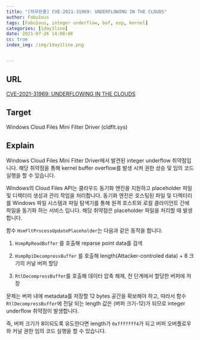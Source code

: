 ```yaml
---
title: "[하루한줄] CVE-2021-31969: UNDERFLOWING IN THE CLOUDS"
author: Fabu1ous
tags: [Fabu1ous, integer underflow, bof, eop, kernel]
categories: [1day1line]
date: 2021-07-26 14:00:00
cc: true
index_img: /img/1day1line.png


---
```




## URL

[CVE-2021-31969: UNDERFLOWING IN THE CLOUDS](https://www.zerodayinitiative.com/blog/2021/7/19/cve-2021-31969-underflowing-in-the-clouds)



## **Target**

Windows Cloud Files Mini Filter Driver (cldflt.sys)



## **Explain**

Windows Cloud Files Mini Filter Driver에서 발견된 integer underflow 취약점입니다. 해당 취약점을 통해 kernel buffer overflow를 발생 시켜 권한 상승 및 임의 코드 실행을 할 수 있습니다.

 Windows의 Cloud Files API는 클라우드 동기화 엔진을 지원하고 placeholder 파일 및 디렉터리 생성과 관리 작업을 처리합니다. 동기화 엔진은 호스팅된 파일 및 디렉터리를 Windows 파일 시스템과 파일 탐색기를 통해 원격 호스트와 로컬 클라이언트 간에 파일을 동기화 하는 서비스 입니다. 해당 취약점은 placeholder 파일을 처리할 때 발생합니다.

함수 `HsmFltProcessUpdatePlaceholder`는 다음과 같은 동작을 합니다.

1. `HsmpRpReadBuffer` 를 호출해 reparse point data를 검색

2. `HsmpRpiDecompressBuffer` 를 호출해 length(Attacker-controled data) + 8 크기의 커널 버퍼 할당

3. `RtlDecompressBuffer`를 호출해 데이터 압축 해제, 전 단계에서 할당한 버퍼에 저장

문제는 버퍼 내에 metadata를 저장할 12 bytes 공간을 확보해야 하고, 따라서 함수 `RtlDecompressBuffer`에 전달 되는 length 값은 (버퍼 크기-12)가 되므로 integer underflow 취약점이 발생합니다.

즉, 버퍼 크기가 8이되도록 유도한다면 length가 `0xfffffff4`가 되고 버퍼 오버플로우와 커널 권한 임의 코드 실행을 할 수 있습니다.




